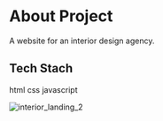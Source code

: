 # About Project
A website for an interior design agency. 

## Tech Stach
html  css  javascript

![interior_landing_2](https://github.com/chuka-obiago/interioir_website/assets/126072476/8afb0f7a-673e-4d17-bf2c-611d651fe6e1)
